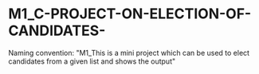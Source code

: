 # M1_C-PROJECT-ON-ELECTION-OF-CANDIDATES-
Naming convention: "M1_This is a mini project which can be used to elect candidates from a given list and shows the output" 
